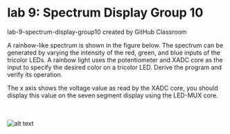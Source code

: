 # lab 9: Spectrum Display Group 10
lab-9-spectrum-display-group10 created by GitHub Classroom

A rainbow-like spectrum is shown in the figure below. The spectrum can be generated by 
varying the intensity of the red, green, and blue inputs of the tricolor LEDs. A rainbow light uses 
the potentiometer and XADC core as the input to specify the desired color on a tricolor LED. 
Derive the program and verify its operation. 
 
The x axis shows the voltage value as read by the XADC core, you should display this value on 
the seven segment display using the LED-MUX core. 
 
 <br></br>
 	![alt text](https://github.com/aseddin-teaching/lab-9-spectrum-display-group10/blob/main/Spectrum.png)
